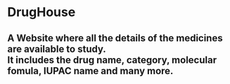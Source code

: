 # DrugHouse

## A Website where all the details of the medicines are available to study.<br> It includes the drug name, category, molecular fomula, IUPAC name and many more.
